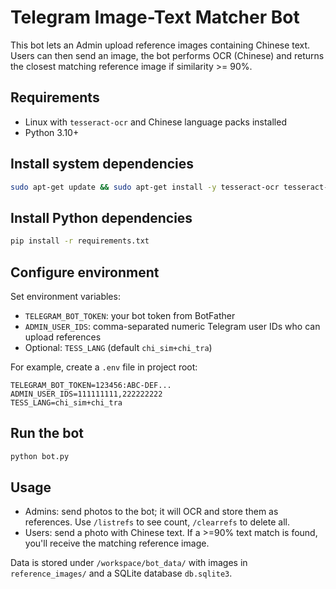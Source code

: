 # Telegram Image-Text Matcher Bot

This bot lets an Admin upload reference images containing Chinese text. Users can then send an image, the bot performs OCR (Chinese) and returns the closest matching reference image if similarity >= 90%.

## Requirements

- Linux with `tesseract-ocr` and Chinese language packs installed
- Python 3.10+

## Install system dependencies

```bash
sudo apt-get update && sudo apt-get install -y tesseract-ocr tesseract-ocr-chi-sim tesseract-ocr-chi-tra
```

## Install Python dependencies

```bash
pip install -r requirements.txt
```

## Configure environment

Set environment variables:

- `TELEGRAM_BOT_TOKEN`: your bot token from BotFather
- `ADMIN_USER_IDS`: comma-separated numeric Telegram user IDs who can upload references
- Optional: `TESS_LANG` (default `chi_sim+chi_tra`)

For example, create a `.env` file in project root:

```env
TELEGRAM_BOT_TOKEN=123456:ABC-DEF...
ADMIN_USER_IDS=111111111,222222222
TESS_LANG=chi_sim+chi_tra
```

## Run the bot

```bash
python bot.py
```

## Usage

- Admins: send photos to the bot; it will OCR and store them as references. Use `/listrefs` to see count, `/clearrefs` to delete all.
- Users: send a photo with Chinese text. If a >=90% text match is found, you'll receive the matching reference image.

Data is stored under `/workspace/bot_data/` with images in `reference_images/` and a SQLite database `db.sqlite3`.